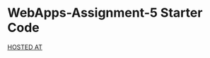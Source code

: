 # WebApps-Assignment-5 Starter Code
[HOSTED AT](https://44-563-web-apps-f22.github.io/44563-webapps-assignment-5-boddapatiprasanna/insects.html) 
